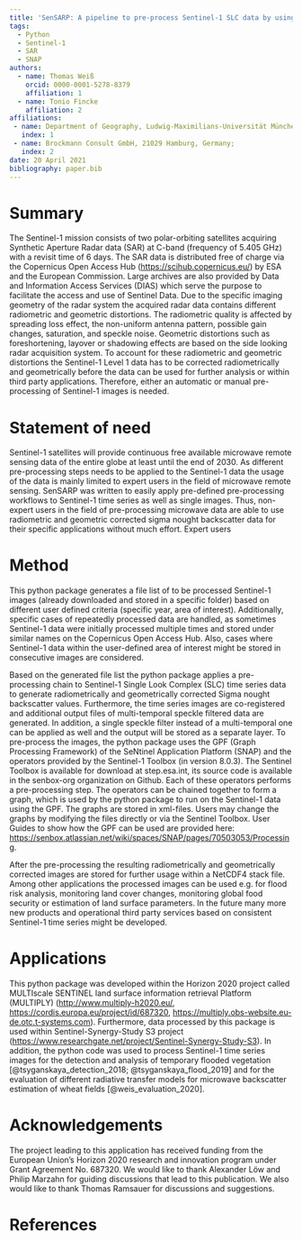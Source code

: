 ```yaml
---
title: 'SenSARP: A pipeline to pre-process Sentinel-1 SLC data by using ESA SNAP Sentinel-1 Toolbox'
tags:
  - Python
  - Sentinel-1
  - SAR
  - SNAP
authors:
  - name: Thomas Weiß
    orcid: 0000-0001-5278-8379
    affiliation: 1
  - name: Tonio Fincke
    affiliation: 2
affiliations:
 - name: Department of Geography, Ludwig-Maximilians-Universität München, 80333 Munich, Germany
   index: 1
 - name: Brockmann Consult GmbH, 21029 Hamburg, Germany;
   index: 2
date: 20 April 2021
bibliography: paper.bib
---
```


# Summary

The Sentinel-1 mission consists of two polar-orbiting satellites acquiring Synthetic Aperture Radar data (SAR) at C-band (frequency of 5.405 GHz) with a revisit time of 6 days.
The SAR data is distributed free of charge via the Copernicus Open Access Hub (https://scihub.copernicus.eu/) by ESA and the European Commission.
Large archives are also provided by Data and Information Access Services (DIAS) which serve the purpose to facilitate the access and use of Sentinel Data.
Due to the specific imaging geometry of the radar system the acquired radar data contains different radiometric and geometric distortions.
The radiometric quality is affected by spreading loss effect, the non-uniform antenna pattern, possible gain changes, saturation, and speckle noise.
Geometric distortions such as foreshortening, layover or shadowing effects are based on the side looking radar acquisition system.
To account for these radiometric and geometric distortions the Sentinel-1 Level 1 data has to be corrected radiometrically and geometrically before the data can be used for further analysis or within third party applications.
Therefore, either an automatic or manual pre-processing of Sentinel-1 images is needed.

# Statement of need

Sentinel-1 satellites will provide continuous free available microwave remote sensing data of the entire globe at least until the end of 2030.
As different pre-processing steps needs to be applied to the Sentinel-1 data the usage of the data is mainly limited to expert users in the field of microwave remote sensing.
SenSARP was written to easily apply pre-defined pre-processing workflows to Sentinel-1 time series as well as single images.
Thus, non-expert users in the field of pre-processing microwave data are able to use radiometric and geometric corrected sigma nought backscatter data for their specific applications without much effort.
Expert users

# Method

This python package generates a file list of to be processed Sentinel-1 images (already downloaded and stored in a specific folder) based on different user defined criteria (specific year, area of interest).
Additionally, specific cases of repeatedly processed data are handled, as sometimes Sentinel-1 data were initially processed multiple times and stored under similar names on the Copernicus Open Access Hub. Also, cases where Sentinel-1 data within the user-defined area of interest might be stored in consecutive images are considered.

Based on the generated file list the python package applies a pre-processing chain to Sentinel-1 Single Look Complex (SLC) time series data to generate radiometrically and geometrically corrected Sigma nought backscatter values.
Furthermore, the time series images are co-registered and additional output files of multi-temporal speckle filtered data are generated.
In addition, a single speckle filter instead of a multi-temporal one can be applied as well and the output will be stored as a separate layer.
To pre-process the images, the python package uses the GPF (Graph Processing Framework) of the SeNtinel Application Platform (SNAP) and the operators provided by the Sentinel-1 Toolbox (in version 8.0.3).
The Sentinel Toolbox is available for download at step.esa.int, its source code is available in the senbox-org organization on Github.
Each of these operators performs a pre-processing step. The operators can be chained together to form a graph, which is used by the python package to run on the Sentinel-1 data using the GPF. The graphs are stored in xml-files. Users may change the graphs by modifying the files directly or via the Sentinel Toolbox.
User Guides to show how the GPF can be used are provided here: https://senbox.atlassian.net/wiki/spaces/SNAP/pages/70503053/Processing.

After the pre-processing the resulting radiometrically and geometrically corrected images are stored for further usage within a NetCDF4 stack file.
Among other applications the processed images can be used e.g. for flood risk analysis, monitoring land cover changes, monitoring global food security or estimation of land surface parameters.
In the future many more new products and operational third party services based on consistent Sentinel-1 time series might be developed.

# Applications

This python package was developed within the Horizon 2020 project called MULTIscale SENTINEL land surface information retrieval Platform (MULTIPLY) (http://www.multiply-h2020.eu/, https://cordis.europa.eu/project/id/687320, https://multiply.obs-website.eu-de.otc.t-systems.com).
Furthermore, data processed by this package is used within Sentinel-Synergy-Study S3 project (https://www.researchgate.net/project/Sentinel-Synergy-Study-S3).
In addition, the python code was used to process Sentinel-1 time series images for the detection and analysis of temporary flooded vegetation [@tsyganskaya_detection_2018; @tsyganskaya_flood_2019] and for the evaluation of different radiative transfer models for microwave backscatter estimation of wheat fields [@weis_evaluation_2020].

# Acknowledgements

The project leading to this application has received funding from the European Union’s Horizon 2020 research and innovation program under Grant Agreement No. 687320.
We would like to thank Alexander Löw and Philip Marzahn for guiding discussions that lead to this publication.
We also would like to thank Thomas Ramsauer for discussions and suggestions.
<!-- for providing comments on the manuscript -->
<!-- The author also wishes to thank the reviewers and editors fortheir efforts and for their helpful comments to improve this paper and the software package -->

# References
